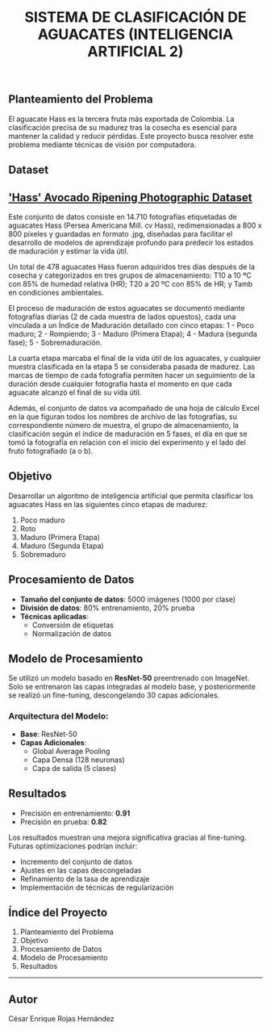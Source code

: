 <h1 align='center'>SISTEMA DE CLASIFICACIÓN DE AGUACATES (INTELIGENCIA ARTIFICIAL 2)</h1><BR>

<h2>Planteamiento del Problema</h2>
<p>El aguacate Hass es la tercera fruta más exportada de Colombia. La clasificación precisa de su madurez tras la cosecha es esencial para mantener la calidad y reducir pérdidas. Este proyecto busca resolver este problema mediante técnicas de visión por computadora.</p>

<h2>Dataset</h2>

<h2><a href="https://data.mendeley.com/datasets/3xd9n945v8/1">'Hass' Avocado Ripening Photographic Dataset</a></h2>
<p>Este conjunto de datos consiste en 14.710 fotografías etiquetadas de aguacates Hass (Persea Americana Mill. cv Hass), redimensionadas a 800 x 800 píxeles y guardadas en formato .jpg, diseñadas para facilitar el desarrollo de modelos de aprendizaje profundo para predecir los estados de maduración y estimar la vida útil.

Un total de 478 aguacates Hass fueron adquiridos tres días después de la cosecha y categorizados en tres grupos de almacenamiento: T10 a 10 ºC con 85% de humedad relativa (HR); T20 a 20 ºC con 85% de HR; y Tamb en condiciones ambientales.

El proceso de maduración de estos aguacates se documentó mediante fotografías diarias (2 de cada muestra de lados opuestos), cada una vinculada a un Índice de Maduración detallado con cinco etapas: 
1 - Poco maduro;
2 - Rompiendo;
3 - Maduro (Primera Etapa);
4 - Madura (segunda fase);
5 - Sobremaduración.

La cuarta etapa marcaba el final de la vida útil de los aguacates, y cualquier muestra clasificada en la etapa 5 se consideraba pasada de madurez. Las marcas de tiempo de cada fotografía permiten hacer un seguimiento de la duración desde cualquier fotografía hasta el momento en que cada aguacate alcanzó el final de su vida útil.

Además, el conjunto de datos va acompañado de una hoja de cálculo Excel en la que figuran todos los nombres de archivo de las fotografías, su correspondiente número de muestra, el grupo de almacenamiento, la clasificación según el índice de maduración en 5 fases, el día en que se tomó la fotografía en relación con el inicio del experimento y el lado del fruto fotografiado (a o b).
</p>

<h2>Objetivo</h2>
<p>Desarrollar un algoritmo de inteligencia artificial que permita clasificar los aguacates Hass en las siguientes cinco etapas de madurez:</p>
<ol>
    <li>Poco maduro</li>
    <li>Roto</li>
    <li>Maduro (Primera Etapa)</li>
    <li>Maduro (Segunda Etapa)</li>
    <li>Sobremaduro</li>
</ol>

<h2>Procesamiento de Datos</h2>
<ul>
    <li><strong>Tamaño del conjunto de datos</strong>: 5000 imágenes (1000 por clase)</li>
    <li><strong>División de datos</strong>: 80% entrenamiento, 20% prueba</li>
    <li><strong>Técnicas aplicadas</strong>:
        <ul>
            <li>Conversión de etiquetas</li>
            <li>Normalización de datos</li>
        </ul>
    </li>
</ul>

<h2>Modelo de Procesamiento</h2>
<p>Se utilizó un modelo basado en <strong>ResNet-50</strong> preentrenado con ImageNet. Solo se entrenaron las capas integradas al modelo base, y posteriormente se realizó un fine-tuning, descongelando 30 capas adicionales.</p>

<h3>Arquitectura del Modelo:</h3>
<ul>
    <li><strong>Base</strong>: ResNet-50</li>
    <li><strong>Capas Adicionales</strong>:
        <ul>
            <li>Global Average Pooling</li>
            <li>Capa Densa (128 neuronas)</li>
            <li>Capa de salida (5 clases)</li>
        </ul>
    </li>
</ul>

<h2>Resultados</h2>
<ul>
    <li>Precisión en entrenamiento: <strong>0.91</strong></li>
    <li>Precisión en prueba: <strong>0.82</strong></li>
</ul>
<p>Los resultados muestran una mejora significativa gracias al fine-tuning. Futuras optimizaciones podrían incluir:</p>
<ul>
    <li>Incremento del conjunto de datos</li>
    <li>Ajustes en las capas descongeladas</li>
    <li>Refinamiento de la tasa de aprendizaje</li>
    <li>Implementación de técnicas de regularización</li>
</ul>

<h2>Índice del Proyecto</h2>
<ol>
    <li>Planteamiento del Problema</li>
    <li>Objetivo</li>
    <li>Procesamiento de Datos</li>
    <li>Modelo de Procesamiento</li>
    <li>Resultados</li>
</ol>

<hr>

<h2>Autor</h2>
<p>César Enrique Rojas Hernández</p>
